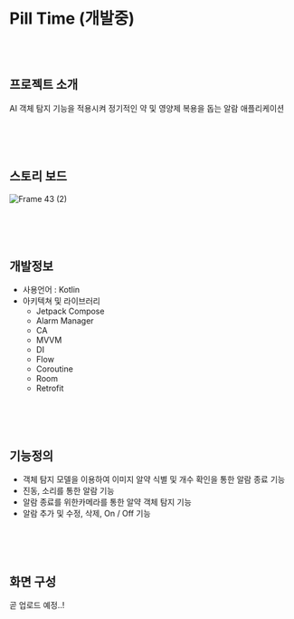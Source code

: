 # Pill Time (개발중)
<br/>
<br/>  

## 프로젝트 소개  

AI 객체 탐지 기능을 적용시켜 정기적인 약 및 영양제 복용을 돕는 알람 애플리케이션  

<br/>
<br/>
<br/>  

## 스토리 보드
![Frame 43 (2)](https://github.com/2blue-99/Pill_Time/assets/101654864/35b772fe-0f41-43fb-be35-9e1ebe9693e9)

<br/>
<br/>
<br/>  

## 개발정보
- 사용언어 : Kotlin
- 아키텍쳐 및 라이브러리
  - Jetpack Compose
  - Alarm Manager
  - CA
  - MVVM
  - DI
  - Flow
  - Coroutine
  - Room
  - Retrofit

<br/>
<br/>  
<br/>  

## 기능정의
- 객체 탐지 모델을 이용하여 이미지 알약 식별 및 개수 확인을 통한 알람 종료 기능  
- 진동, 소리를 통한 알람 기능  
- 알람 종료를 위한카메라를 통한 알약 객체 탐지 기능  
- 알람 추가 및 수정, 삭제, On / Off 기능

<br/>
<br/>
<br/>  

## 화면 구성
곧 업로드 예정..!
